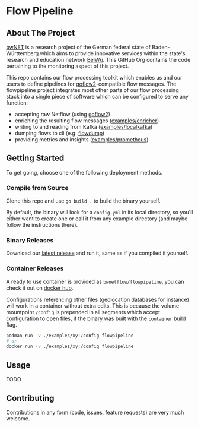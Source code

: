 # Flow Pipeline

<!-- quick links here maybe -->

## About The Project

[bwNET](https://bwnet.belwue.de/) is a research project of the German federal
state of Baden-Württemberg which aims to provide innovative services within the
state's research and education network [BelWü](https://www.belwue.de). This
GitHub Org contains the code pertaining to the monitoring aspect of this
project.

This repo contains our flow processing toolkit which enables us and our users
to define pipelines for [goflow2](https://github.com/netsampler/goflow2)-compatible
flow messages. The flowpipeline project integrates most other parts of our flow
processing stack into a single piece of software which can be configured to
serve any function:

* accepting raw Netflow (using [goflow2](https://github.com/netsampler/goflow2))
* enriching the resulting flow messages ([examples/enricher](https://github.com/bwNetFlow/flowpipeline/tree/master/examples/enricher))
* writing to and reading from Kafka ([examples/localkafka](https://github.com/bwNetFlow/flowpipeline/tree/master/examples/localkafka))
* dumping flows to cli (e.g. [flowdump](https://github.com/bwNetFlow/flowpipeline/tree/master/examples/flowdump))
* providing metrics and insights ([examples/prometheus](https://github.com/bwNetFlow/flowpipeline/tree/master/examples/prometheus))

## Getting Started

To get going, choose one of the following deployment methods.

### Compile from Source
Clone this repo and use `go build .` to build the binary yourself.

By default, the binary will look for a `config.yml` in its local directory, so
you'll either want to create one or call it from any example directory (and
maybe follow the instructions there).

### Binary Releases
Download our [latest release](https://github.com/bwNetFlow/flowpipeline/releases)
and run it, same as if you compiled it yourself.

### Container Releases
A ready to use container is provided as `bwnetflow/flowpipeline`, you can check
it out on [docker hub](https://hub.docker.com/r/bwnetflow/flowpipeline).

Configurations referencing other files (geolocation databases for instance)
will work in a container without extra edits. This is because the volume
mountpoint `/config` is prepended in all segments which accept configuration to
open files, if the binary was built with the `container` build flag.

```sh
podman run -v ./examples/xy:/config flowpipeline
# or
docker run -v ./examples/xy:/config flowpipeline
```

## Usage

TODO

## Contributing

Contributions in any form (code, issues, feature requests) are very much welcome.
